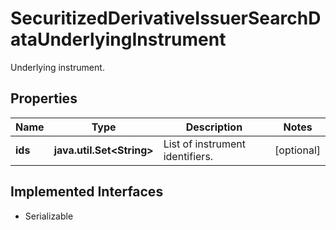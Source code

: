 

# SecuritizedDerivativeIssuerSearchDataUnderlyingInstrument

Underlying instrument.

## Properties

Name | Type | Description | Notes
------------ | ------------- | ------------- | -------------
**ids** | **java.util.Set&lt;String&gt;** | List of instrument identifiers. |  [optional]


## Implemented Interfaces

* Serializable


